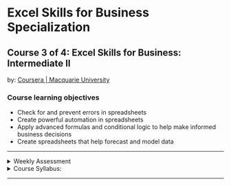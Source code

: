 # Excel Skills for Business Specialization

## Course 3 of 4: Excel Skills for Business: Intermediate II<br>
by: <a href="https://www.coursera.org/learn/excel-intermediate-2" target="_blank">Coursera | Macquarie University</a>

### Course learning objectives
* Check for and prevent errors in spreadsheets
* Create powerful automation in spreadsheets
* Apply advanced formulas and conditional logic to help make informed business decisions
* Create spreadsheets that help forecast and model data

<hr>
<details>
<summary>Weekly Assessment</summary>
  <br>
  <li><a href="https://1drv.ms/x/s!AjU6_8hHCMjkhWyWpsx4h_7Rv3Lw?e=owIpgL">Week 1</a></li>
  <li><a href="https://1drv.ms/x/s!AjU6_8hHCMjkhWsvA91kH7kngG1C?e=GgXgbp">Week 2</a></li>
  <li><a href="https://1drv.ms/x/s!AjU6_8hHCMjkhWfTr1My985K9lCe?e=x5odlj">Week 3</a></li>
  <li><a href="https://1drv.ms/x/s!AjU6_8hHCMjkhWkoQfq00WimnIyS?e=e11gUj">Week 4</a></li>
  <li><a href="https://1drv.ms/x/s!AjU6_8hHCMjkhWoa6qLhYhJrb_kw?e=7g9NME">Week 5</a></li>
  <li><a href="https://1drv.ms/x/s!AjU6_8hHCMjkhWgzBwsO-d8DOSBl?e=EcoQTJ">Week 6</a></li>
</details>

<details>
<summary>Course Syllabus:</summary>
<br>
<table border="1">
    <tr>
        <th>Week</th>
        <th>Syllabus</th>
        <th>Details</th>
    </tr>
    <tr>
        <td>1</td>
        <td>Data Validation</td>
        <td><li>Set and configure data validation</li> <li>Work with formulas in data validation</li> <li>Create and use drop-down lists</li> <li>Create and apply custom conditional formats</li></td>
    </tr>
    <tr>
        <td>2</td>
        <td>Conditional Logic</td>
      <td><li>Explain the concept of conditional logic in formulas</li> <li>Evaluate data in a cell using logical tests</li> <li>Use conditional operations in functions (IF, AND, OR)</li> <li>Evaluate data with nested IF functions</li></td>
    </tr>
    <tr>
        <td>3</td>
        <td>Automatic Lookups</td>
        <td><li>Use the VLOOKUP function to find and display the contents of a cell</li> <li>Identify the use and requirements of the range lookup feature</li> <li>Look up data using the INDEX and MATCH functions</li></td>
    </tr>
    <tr>
        <td>4</td>
        <td>Formula Auditing and Protection</td>
        <td><li>Configure Formula Calculation Options</li> <li>Trace Precedents and Dependents</li> <li>Explain how to check for errors in a spreadsheet</li> <li>Protect workbooks and worksheets</li></td>
    </tr>
    <tr>
        <td>5</td>
        <td>Data Models</td>
        <td><li>Model different scenarios based on input, assumptions and/or outcomes</li> <li>Use Goal Seek and Solver to investigate what input parameters produce a desired outcome</li> <li>Use Data Tables and Scenario Manager</li></td>
    </tr>
    <tr>
        <td>6</td>
        <td>Recorded Macros</td>
        <td><li>Identify the uses of macros in Excel</li> <li>Create macros to automate repetitive tasks</li> <li>Edit macros to extend their functionality</li> <li>Manage macros efficiently</li></td>
    </tr>
</table>
</details>
<hr>
